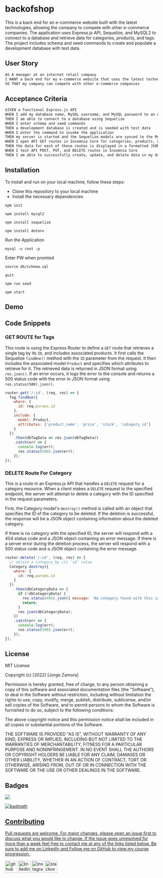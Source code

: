 # backofshop
This is a back end for an e-commerce website built with the latest technologies, allowing the company to compete with other e-commerce companies. The application uses Express.js API, Sequelize, and MySQL2 to connect to a database and retrieve data for categories, products, and tags. The project includes schema and seed commands to create and populate a development database with test data.
## User Story

```md
AS A manager at an internet retail company 
I WANT a back end for my e-commerce website that uses the latest technologies
SO THAT my company can compete with other e-commerce companies
```

## Acceptance Criteria

```md
GIVEN a functional Express.js API
WHEN I add my database name, MySQL username, and MySQL password to an environment variable file
THEN I am able to connect to a database using Sequelize
WHEN I enter schema and seed commands
THEN a development database is created and is seeded with test data
WHEN I enter the command to invoke the application
THEN my server is started and the Sequelize models are synced to the MySQL database
WHEN I open API GET routes in Insomnia Core for categories, products, or tags
THEN the data for each of these routes is displayed in a formatted JSON
WHEN I test API POST, PUT, and DELETE routes in Insomnia Core
THEN I am able to successfully create, update, and delete data in my database
```

## Installation

To install and run on your local machine, follow these steps:

- Clone this repository to your local machine
- Install the necessary dependencies

`npm init`

`npm install mysql2`

`npm install sequelize`

`npm install dotenv`

Run the Application

`mysql -u root -p`

Enter PW when promted

`source db/schema.sql`

`quit`

`npm run seed`
  
`npm start`

## Demo

## Code Snippets

### GET ROUTE for Tags
This route is using the Express Router to define a `GET` route that retrieves a single tag by its `ID`, and includes associated products. It first calls the Sequelize `findOne()` method with the `ID` parameter from the request. It then includes the associated model `Product` and specifies which attributes to retrieve for it. The retrieved data is returned in JSON format using `res.json()`. If an error occurs, it logs the error to the console and returns a 500 status code with the error in JSON format using `res.status(500).json()`.

```js
router.get('/:id', (req, res) => {
  Tag.findOne({
    where: {
      id: req.params.id
    },
    include: {
      model: Product,
      attributes: ['product_name', 'price', 'stock', 'category_id']
    }
  })
    .then(dbTagData => res.json(dbTagData))
    .catch(err => {
      console.log(err);
      res.status(500).json(err);
    });
});

```

### DELETE Route For Category
This is a route in an Express.js API that handles a `DELETE` request for a category resource. When a client makes a `DELETE` request to the specified endpoint, the server will attempt to delete a category with the ID specified in the request parameters.

First, the Category model's `destroy()` method is called with an object that specifies the ID of the category to be deleted. If the deletion is successful, the response will be a JSON object containing information about the deleted category.

If there is no category with the specified ID, the server will respond with a 404 status code and a JSON object containing an error message. If there is a server error during the deletion process, the server will respond with a 500 status code and a JSON object containing the error message.




```js
router.delete('/:id', (req, res) => {
  // delete a category by its `id` value
  Category.destroy({
    where: {
      id: req.params.id
    }
  })
    .then(dbCategoryData => {
      if (!dbCategoryData) {
        res.status(404).json({ message: 'No category found with this id' });
        return;
      }
      res.json(dbCategoryData);
    })
    .catch(err => {
      console.log(err);
      res.status(500).json(err);
    });
});
```

## License

MIT License

Copyright (c) [2022] [Jorge Zamora]

Permission is hereby granted, free of charge, to any person obtaining a copy
of this software and associated documentation files (the "Software"), to deal
in the Software without restriction, including without limitation the rights
to use, copy, modify, merge, publish, distribute, sublicense, and/or sell
copies of the Software, and to permit persons to whom the Software is
furnished to do so, subject to the following conditions:

The above copyright notice and this permission notice shall be included in all
copies or substantial portions of the Software.

THE SOFTWARE IS PROVIDED "AS IS", WITHOUT WARRANTY OF ANY KIND, EXPRESS OR
IMPLIED, INCLUDING BUT NOT LIMITED TO THE WARRANTIES OF MERCHANTABILITY,
FITNESS FOR A PARTICULAR PURPOSE AND NONINFRINGEMENT. IN NO EVENT SHALL THE
AUTHORS OR COPYRIGHT HOLDERS BE LIABLE FOR ANY CLAIM, DAMAGES OR OTHER
LIABILITY, WHETHER IN AN ACTION OF CONTRACT, TORT OR OTHERWISE, ARISING FROM,
OUT OF OR IN CONNECTION WITH THE SOFTWARE OR THE USE OR OTHER DEALINGS IN THE
SOFTWARE.

## Badges

<a href=”https://www.linkedin.com/in/jorge-zamora-786945250/”>
<img src='https://img.shields.io/badge/LinkedIn-blue?style=flat&logo=linkedin&labelColor=blue'>

![badmath](https://img.shields.io/github/followers/jbxamora?label=JBXAMORA&logoColor=%23fd2423&style=social)

## Contributing

Pull requests are welcome. For major changes, please open an issue first to discuss what you would like to change. If the issue goes unresolved for more than a week feel free to contact me at any of the links listed below. Be sure to add me on LinkedIn and Follow me on GitHub to view my course progression. 

[<img src='https://cdn.jsdelivr.net/npm/simple-icons@3.0.1/icons/github.svg' alt='github' height='40'>](https://github.com/jbxamora) [<img src='https://cdn.jsdelivr.net/npm/simple-icons@3.0.1/icons/linkedin.svg' alt='linkedin' height='40'>](https://www.linkedin.com/in/jorge-zamora-786945250//) [<img src='https://cdn.jsdelivr.net/npm/simple-icons@3.0.1/icons/instagram.svg' alt='instagram' height='40'>](https://www.instagram.com/jbxamora/) [<img src='https://cdn.jsdelivr.net/npm/simple-icons@3.0.1/icons/stackoverflow.svg' alt='stackoverflow' height='40'>](https://stackoverflow.com/users/20023706/jbxamora)
